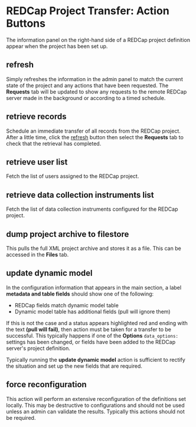 # REDCap Project Transfer: Action Buttons

The information panel on the right-hand side of a REDCap project definition appear when the project has been set up.

## refresh

Simply refreshes the information in the admin panel to match the current state of the project and any actions that have been requested. The **Requests** tab will be updated to show any requests to the remote REDCap server made in the background or according to a timed schedule.

## retrieve records

Schedule an immediate transfer of all records from the REDCap project. After a little time, click the [refresh](#refresh) button then select the **Requests** tab to check that the retrieval has completed.

## retrieve user list

Fetch the list of users assigned to the REDCap project.

## retrieve data collection instruments list

Fetch the list of data collection instruments configured for the REDCap project.

## dump project archive to filestore

This pulls the full XML project archive and stores it as a file. This can be accessed in the **Files** tab.

## update dynamic model

In the configuration information that appears in the main section, a label **metadata and table fields** should show one of the following:

- REDCap fields match dynamic model table
- Dynamic model table has additional fields (pull will ignore them)

If this is not the case and a status appears highlighted red and ending with the text **(pull will fail)**, then action must be taken for a transfer to be successful. This typically happens if one of the **Options** `data_options:` settings has been changed, or fields have been added to the REDCap server's project definition.

Typically running the **update dynamic model** action is sufficient to rectify the situation and set up the new fields that are required.

## force reconfiguration

This action will perform an extensive reconfiguration of the definitions set locally. This may be destructive to configurations and should not be used unless an admin can validate the results. Typically this actions should not be required.

